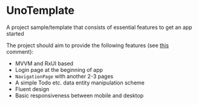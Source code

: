 # UnoTemplate
A project sample/template that consists of essential features to get an app started

The project should aim to provide the following features (see [this](https://github.com/nventive/Uno/issues/443#issuecomment-502756428) comment):

- MVVM and RxUI based
- Login page at the beginning of app
- `NavigationPage` with another 2-3 pages 
- A simple Todo etc. data entity manipulation scheme
- Fluent design
- Basic responsiveness between mobile and desktop
